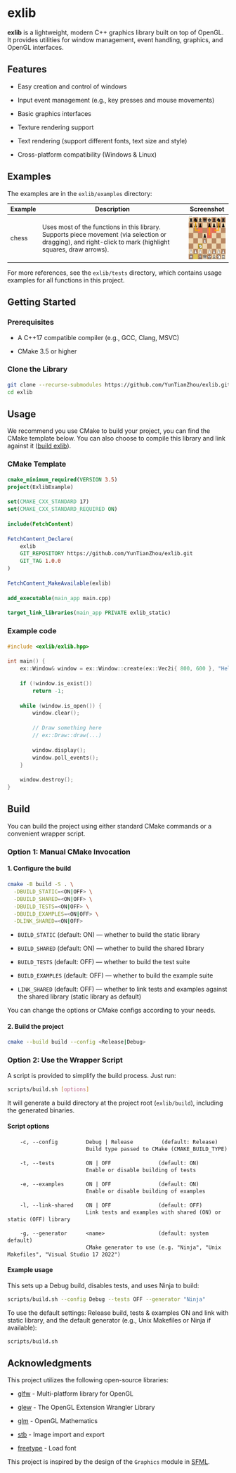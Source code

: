 
# exlib

**exlib** is a lightweight, modern C++ graphics library built on top of OpenGL. It provides utilities for window management, event handling, graphics, and OpenGL interfaces.

## Features

-   Easy creation and control of windows
    
-   Input event management (e.g., key presses and mouse movements)
    
-   Basic graphics interfaces
    
-   Texture rendering support

-   Text rendering (support different fonts, text size and style)

-   Cross-platform compatibility (Windows & Linux)
    

## Examples

The examples are in the `exlib/examples` directory:

| Example | Description                                                                                                                                         | Screenshot                                                                 |
|---------|-----------------------------------------------------------------------------------------------------------------------------------------------------|----------------------------------------------------------------------------|
| chess   | Uses most of the functions in this library. Supports piece movement (via selection or dragging), and right-click to mark (highlight squares, draw arrows). | <img src="examples/chess/screenshot.png" width="100" height="100" alt="chess screenshot" /> |

For more references, see the `exlib/tests` directory, which contains usage examples for all functions in this project.

## Getting Started

### Prerequisites

-   A C++17 compatible compiler (e.g., GCC, Clang, MSVC)
    
-   CMake 3.5 or higher
    

### Clone the Library

```bash
git clone --recurse-submodules https://github.com/YunTianZhou/exlib.git
cd exlib
```

## Usage

We recommend you use CMake to build your project, you can find the CMake template below.
You can also choose to compile this library and link against it ([build exlib](#build)).

### CMake Template
```cmake
cmake_minimum_required(VERSION 3.5)
project(ExlibExample)

set(CMAKE_CXX_STANDARD 17)
set(CMAKE_CXX_STANDARD_REQUIRED ON)

include(FetchContent)

FetchContent_Declare(
    exlib
    GIT_REPOSITORY https://github.com/YunTianZhou/exlib.git
    GIT_TAG 1.0.0
)

FetchContent_MakeAvailable(exlib)

add_executable(main_app main.cpp)

target_link_libraries(main_app PRIVATE exlib_static)
```

### Example code
```cpp
#include <exlib/exlib.hpp>

int main() {
    ex::Window& window = ex::Window::create(ex::Vec2i{ 800, 600 }, "Hello Exlib");

    if (!window.is_exist())
        return -1;

    while (window.is_open()) {
        window.clear();

        // Draw something here
        // ex::Draw::draw(...)

        window.display();
        window.poll_events();
    }

    window.destroy();
}
```

## Build

You can build the project using either standard CMake commands or a convenient wrapper script.

### Option 1: Manual CMake Invocation

#### 1. Configure the build

```bash
cmake -B build -S . \
  -DBUILD_STATIC=<ON|OFF> \
  -DBUILD_SHARED=<ON|OFF> \
  -DBUILD_TESTS=<ON|OFF> \
  -DBUILD_EXAMPLES=<ON|OFF> \
  -DLINK_SHARED=<ON|OFF>
```
    
-   `BUILD_STATIC` (default: ON) — whether to build the static library
    
-   `BUILD_SHARED` (default: ON) — whether to build the shared library

-   `BUILD_TESTS` (default: OFF) — whether to build the test suite

-   `BUILD_EXAMPLES` (default: OFF) — whether to build the example suite

-   `LINK_SHARED` (default: OFF) — whether to link tests and examples against the shared library (static library as default)
    

You can change the options or CMake configs according to your needs.

#### 2. Build the project

```bash
cmake --build build --config <Release|Debug>
```

### Option 2: Use the Wrapper Script

A script is provided to simplify the build process. Just run:

```bash
scripts/build.sh [options]
```

It will generate a build directory at the project root (`exlib/build`), including the generated binaries.

#### Script options

```
    -c, --config         Debug | Release         (default: Release)
                         Build type passed to CMake (CMAKE_BUILD_TYPE)
  
    -t, --tests          ON | OFF               (default: ON)
                         Enable or disable building of tests

    -e, --examples       ON | OFF               (default: ON)
                         Enable or disable building of examples
  
    -l, --link-shared    ON | OFF               (default: OFF)
                         Link tests and examples with shared (ON) or static (OFF) library

    -g, --generator      <name>                 (default: system default)
                         CMake generator to use (e.g. "Ninja", "Unix Makefiles", "Visual Studio 17 2022")
```

#### Example usage

This sets up a Debug build, disables tests, and uses Ninja to build:

```bash
scripts/build.sh --config Debug --tests OFF --generator "Ninja"
```

To use the default settings: Release build, tests & examples ON and link with static library, and the default generator (e.g., Unix Makefiles or Ninja if available):

```bash
scripts/build.sh
```

## Acknowledgments

This project utilizes the following open-source libraries:

-   [glfw](https://github.com/glfw/glfw) - Multi-platform library for OpenGL
    
-   [glew](https://github.com/nigels-com/glew) - The OpenGL Extension Wrangler Library
    
-   [glm](https://github.com/g-truc/glm) - OpenGL Mathematics
    
-   [stb](https://github.com/nothings/stb) - Image import and export

-   [freetype](https://github.com/freetype/freetype.git) - Load font
    

This project is inspired by the design of the `Graphics` module in [SFML](https://github.com/SFML/SFML).
